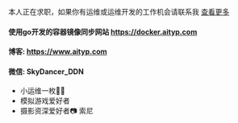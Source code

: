 本人正在求职，如果你有运维或运维开发的工作机会请联系我 [查看更多](https://docker.aityp.com/hire-me)
#### 使用go开发的容器镜像同步网站 https://docker.aityp.com
#### 博客: https://www.aityp.com
#### 微信: SkyDancer_DDN
- 小运维一枚👷‍♂️
- 模拟游戏爱好者
- 摄影资深爱好者📷 索尼
<!---
typ431127/typ431127 is a ✨ special ✨ repository because its `README.md` (this file) appears on your GitHub profile.
You can click the Preview link to take a look at your changes.
--->
